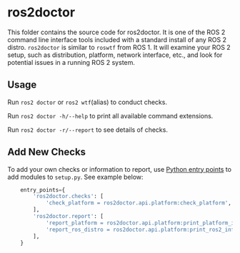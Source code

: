 # ros2doctor

This folder contains the source code for ros2doctor.
It is one of the ROS 2 command line interface tools included with a standard install of any ROS 2 distro.
`ros2doctor` is similar to `roswtf` from ROS 1.
It will examine your ROS 2 setup, such as distribution, platform, network interface, etc., and look for potential issues in a running ROS 2 system.

## Usage

Run `ros2 doctor` or `ros2 wtf`(alias) to conduct checks.

Run `ros2 doctor -h/--help` to print all available command extensions.

Run `ros2 doctor -r/--report` to see details of checks.

## Add New Checks

To add your own checks or information to report, use [Python entry points](https://setuptools.readthedocs.io/en/latest/pkg_resources.html#entry-points) to add modules to `setup.py`. See example below:

```python
    entry_points={
        'ros2doctor.checks': [
            'check_platform = ros2doctor.api.platform:check_platform',
        ],
        'ros2doctor.report': [
            'report_platform = ros2doctor.api.platform:print_platform_info',
            'report_ros_distro = ros2doctor.api.platform:print_ros2_info',
        ],
    }
```
